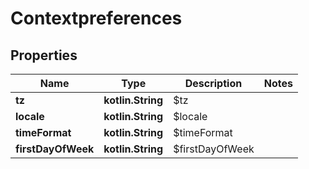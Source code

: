 
# Contextpreferences

## Properties
Name | Type | Description | Notes
------------ | ------------- | ------------- | -------------
**tz** | **kotlin.String** | $tz | 
**locale** | **kotlin.String** | $locale | 
**timeFormat** | **kotlin.String** | $timeFormat | 
**firstDayOfWeek** | **kotlin.String** | $firstDayOfWeek | 



